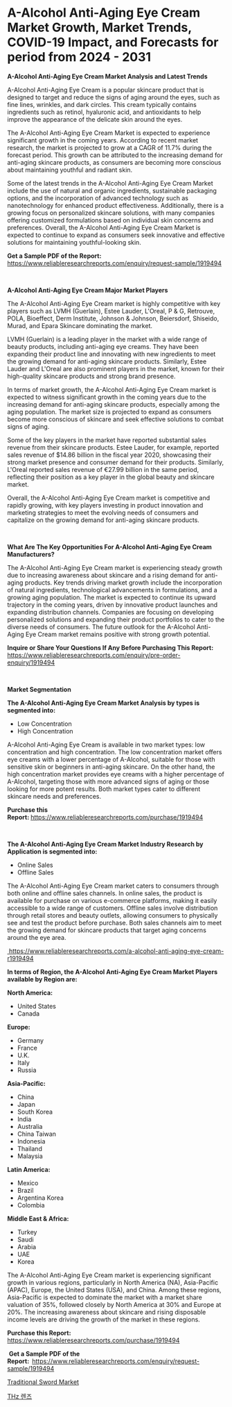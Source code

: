 <p><h1>A-Alcohol Anti-Aging Eye Cream Market Growth, Market Trends, COVID-19 Impact, and Forecasts for period from 2024 - 2031</h1></p><p><strong>A-Alcohol Anti-Aging Eye Cream Market Analysis and Latest Trends</strong></p>
<p><p>A-Alcohol Anti-Aging Eye Cream is a popular skincare product that is designed to target and reduce the signs of aging around the eyes, such as fine lines, wrinkles, and dark circles. This cream typically contains ingredients such as retinol, hyaluronic acid, and antioxidants to help improve the appearance of the delicate skin around the eyes.</p><p>The A-Alcohol Anti-Aging Eye Cream Market is expected to experience significant growth in the coming years. According to recent market research, the market is projected to grow at a CAGR of 11.7% during the forecast period. This growth can be attributed to the increasing demand for anti-aging skincare products, as consumers are becoming more conscious about maintaining youthful and radiant skin.</p><p>Some of the latest trends in the A-Alcohol Anti-Aging Eye Cream Market include the use of natural and organic ingredients, sustainable packaging options, and the incorporation of advanced technology such as nanotechnology for enhanced product effectiveness. Additionally, there is a growing focus on personalized skincare solutions, with many companies offering customized formulations based on individual skin concerns and preferences. Overall, the A-Alcohol Anti-Aging Eye Cream Market is expected to continue to expand as consumers seek innovative and effective solutions for maintaining youthful-looking skin.</p></p>
<p><strong>Get a Sample PDF of the Report:&nbsp;</strong> <a href="https://www.reliableresearchreports.com/enquiry/request-sample/1919494">https://www.reliableresearchreports.com/enquiry/request-sample/1919494</a></p>
<p>&nbsp;</p>
<p><strong>A-Alcohol Anti-Aging Eye Cream Major Market Players</strong></p>
<p><p>The A-Alcohol Anti-Aging Eye Cream market is highly competitive with key players such as LVMH (Guerlain), Estee Lauder, L'Oreal, P & G, Retrouve, POLA, Bioeffect, Derm Institute, Johnson & Johnson, Beiersdorf, Shiseido, Murad, and Epara Skincare dominating the market. </p><p>LVMH (Guerlain) is a leading player in the market with a wide range of beauty products, including anti-aging eye creams. They have been expanding their product line and innovating with new ingredients to meet the growing demand for anti-aging skincare products. Similarly, Estee Lauder and L'Oreal are also prominent players in the market, known for their high-quality skincare products and strong brand presence.</p><p>In terms of market growth, the A-Alcohol Anti-Aging Eye Cream market is expected to witness significant growth in the coming years due to the increasing demand for anti-aging skincare products, especially among the aging population. The market size is projected to expand as consumers become more conscious of skincare and seek effective solutions to combat signs of aging.</p><p>Some of the key players in the market have reported substantial sales revenue from their skincare products. Estee Lauder, for example, reported sales revenue of $14.86 billion in the fiscal year 2020, showcasing their strong market presence and consumer demand for their products. Similarly, L'Oreal reported sales revenue of €27.99 billion in the same period, reflecting their position as a key player in the global beauty and skincare market.</p><p>Overall, the A-Alcohol Anti-Aging Eye Cream market is competitive and rapidly growing, with key players investing in product innovation and marketing strategies to meet the evolving needs of consumers and capitalize on the growing demand for anti-aging skincare products.</p></p>
<p>&nbsp;</p>
<p><strong>What Are The Key Opportunities For A-Alcohol Anti-Aging Eye Cream Manufacturers?</strong></p>
<p><p>The A-Alcohol Anti-Aging Eye Cream market is experiencing steady growth due to increasing awareness about skincare and a rising demand for anti-aging products. Key trends driving market growth include the incorporation of natural ingredients, technological advancements in formulations, and a growing aging population. The market is expected to continue its upward trajectory in the coming years, driven by innovative product launches and expanding distribution channels. Companies are focusing on developing personalized solutions and expanding their product portfolios to cater to the diverse needs of consumers. The future outlook for the A-Alcohol Anti-Aging Eye Cream market remains positive with strong growth potential.</p></p>
<p><strong>Inquire or Share Your Questions If Any Before Purchasing This Report:</strong> <a href="https://www.reliableresearchreports.com/enquiry/pre-order-enquiry/1919494">https://www.reliableresearchreports.com/enquiry/pre-order-enquiry/1919494</a></p>
<p>&nbsp;</p>
<p><strong>Market Segmentation</strong></p>
<p><strong>The A-Alcohol Anti-Aging Eye Cream Market Analysis by types is segmented into:</strong></p>
<p><ul><li>Low Concentration</li><li>High Concentration</li></ul></p>
<p><p>A-Alcohol Anti-Aging Eye Cream is available in two market types: low concentration and high concentration. The low concentration market offers eye creams with a lower percentage of A-Alcohol, suitable for those with sensitive skin or beginners in anti-aging skincare. On the other hand, the high concentration market provides eye creams with a higher percentage of A-Alcohol, targeting those with more advanced signs of aging or those looking for more potent results. Both market types cater to different skincare needs and preferences.</p></p>
<p><strong>Purchase this Report:&nbsp;</strong><a href="https://www.reliableresearchreports.com/purchase/1919494">https://www.reliableresearchreports.com/purchase/1919494</a></p>
<p>&nbsp;</p>
<p><strong>The A-Alcohol Anti-Aging Eye Cream Market Industry Research by Application is segmented into:</strong></p>
<p><ul><li>Online Sales</li><li>Offline Sales</li></ul></p>
<p><p>The A-Alcohol Anti-Aging Eye Cream market caters to consumers through both online and offline sales channels. In online sales, the product is available for purchase on various e-commerce platforms, making it easily accessible to a wide range of customers. Offline sales involve distribution through retail stores and beauty outlets, allowing consumers to physically see and test the product before purchase. Both sales channels aim to meet the growing demand for skincare products that target aging concerns around the eye area.</p></p>
<p><a href="https://www.reliableresearchreports.com/a-alcohol-anti-aging-eye-cream-r1919494">&nbsp;https://www.reliableresearchreports.com/a-alcohol-anti-aging-eye-cream-r1919494</a></p>
<p><strong>In terms of Region, the A-Alcohol Anti-Aging Eye Cream Market Players available by Region are:</strong></p>
<p>
    <p> <strong> North America: </strong>
        <ul>
            <li>United States</li>
            <li>Canada</li>
        </ul>
        </p> 
    <p> <strong> Europe: </strong>
        <ul>
            <li>Germany</li>
            <li>France</li>
            <li>U.K.</li>
            <li>Italy</li>
            <li>Russia</li>
        </ul>
        </p> 
    <p> <strong> Asia-Pacific: </strong>
        <ul>
            <li>China</li>
            <li>Japan</li>
            <li>South Korea</li>
            <li>India</li>
            <li>Australia</li>
            <li>China Taiwan</li>
            <li>Indonesia</li>
            <li>Thailand</li>
            <li>Malaysia</li>
        </ul>
        </p> 
    <p> <strong> Latin America: </strong>
        <ul>
            <li>Mexico</li>
            <li>Brazil</li>
            <li>Argentina Korea</li>
            <li>Colombia</li>
        </ul>
        </p> 
    <p> <strong> Middle East & Africa: </strong>
        <ul>
            <li>Turkey</li>
            <li>Saudi</li>
            <li>Arabia</li>
            <li>UAE</li>
            <li>Korea</li>
        </ul>
    </p>
    </p>
<p><p>The A-Alcohol Anti-Aging Eye Cream market is experiencing significant growth in various regions, particularly in North America (NA), Asia-Pacific (APAC), Europe, the United States (USA), and China. Among these regions, Asia-Pacific is expected to dominate the market with a market share valuation of 35%, followed closely by North America at 30% and Europe at 20%. The increasing awareness about skincare and rising disposable income levels are driving the growth of the market in these regions.</p></p>
<p><strong>Purchase this Report: </strong><a href="https://www.reliableresearchreports.com/purchase/1919494">https://www.reliableresearchreports.com/purchase/1919494</a></p>
<p>&nbsp;<strong>Get a Sample PDF of the Report:&nbsp;&nbsp;</strong><a href="https://www.reliableresearchreports.com/enquiry/request-sample/1919494">https://www.reliableresearchreports.com/enquiry/request-sample/1919494</a></p>
<p><strong></strong></p>
<p><p><a href="https://github.com/eeenafisainka/Market-Research-Report-List-1/blob/main/traditional-sword-market.md">Traditional Sword Market</a></p><p><a href="https://github.com/dollarearner151/Market-Research-Report-List-2/blob/main/262940640783.md">THz 렌즈</a></p></p>
